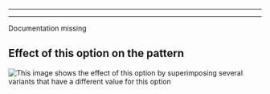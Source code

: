 ***

***

<Fixme>

Documentation missing

</Fixme>

## Effect of this option on the pattern

![This image shows the effect of this option by superimposing several variants that have a different value for this option](paco\_crossseamcurveangle\_sample.svg "Effect of this option on the pattern")
